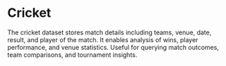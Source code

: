 # Cricket
The cricket dataset stores match details including teams, venue, date, result, and player of the match. It enables analysis of wins, player performance, and venue statistics. Useful for querying match outcomes, team comparisons, and tournament insights.
